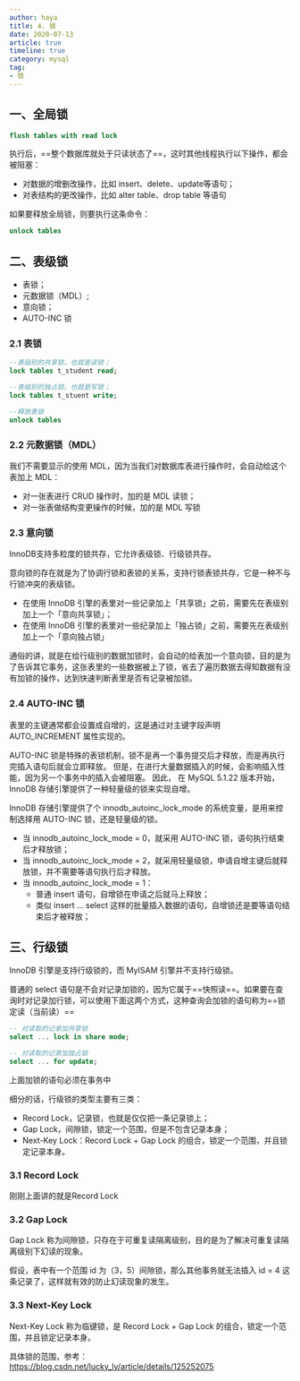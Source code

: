 ```yaml
---
author: haya
title: 4. 锁
date: 2020-07-13
article: true
timeline: true
category: mysql
tag:
- 锁
---
```


## 一、全局锁

```sql
flush tables with read lock
```

执行后，==整个数据库就处于只读状态了==，这时其他线程执行以下操作，都会被阻塞：
- 对数据的增删改操作，比如 insert、delete、update等语句；
- 对表结构的更改操作，比如 alter table、drop table 等语句

如果要释放全局锁，则要执行这条命令：
```sql
unlock tables
```

## 二、表级锁

- 表锁；
- 元数据锁（MDL）;
- 意向锁；
- AUTO-INC 锁

### 2.1 表锁

```sql
--表级别的共享锁，也就是读锁；
lock tables t_student read;

--表级别的独占锁，也就是写锁；
lock tables t_stuent write;

--释放表锁
unlock tables
```

### 2.2 元数据锁（MDL）

我们不需要显示的使用 MDL，因为当我们对数据库表进行操作时，会自动给这个表加上 MDL：
- 对一张表进行 CRUD 操作时，加的是 MDL 读锁；
- 对一张表做结构变更操作的时候，加的是 MDL 写锁

### 2.3 意向锁
InnoDB支持多粒度的锁共存，它允许表级锁、行级锁共存。

意向锁的存在就是为了协调行锁和表锁的关系，支持行锁表锁共存，它是一种不与行锁冲突的表级锁。


- 在使用 InnoDB 引擎的表里对一些记录加上「共享锁」之前，需要先在表级别加上一个「意向共享锁」；
- 在使用 InnoDB 引擎的表里对一些纪录加上「独占锁」之前，需要先在表级别加上一个「意向独占锁」

通俗的讲，就是在给行级别的数据加锁时，会自动的给表加一个意向锁，目的是为了告诉其它事务，这张表里的一些数据被上了锁，省去了遍历数据去得知数据有没有加锁的操作，达到快速判断表里是否有记录被加锁。

### 2.4 AUTO-INC 锁

表里的主键通常都会设置成自增的，这是通过对主键字段声明 AUTO_INCREMENT 属性实现的。

AUTO-INC 锁是特殊的表锁机制，锁不是再一个事务提交后才释放，而是再执行完插入语句后就会立即释放。
但是，在进行大量数据插入的时候，会影响插入性能，因为另一个事务中的插入会被阻塞。
因此， 在 MySQL 5.1.22 版本开始，InnoDB 存储引擎提供了一种轻量级的锁来实现自增。

InnoDB 存储引擎提供了个 innodb_autoinc_lock_mode 的系统变量，是用来控制选择用 AUTO-INC 锁，还是轻量级的锁。
- 当 innodb_autoinc_lock_mode = 0，就采用 AUTO-INC 锁，语句执行结束后才释放锁；
- 当 innodb_autoinc_lock_mode = 2，就采用轻量级锁，申请自增主键后就释放锁，并不需要等语句执行后才释放。
- 当 innodb_autoinc_lock_mode = 1：
  - 普通 insert 语句，自增锁在申请之后就马上释放；
  - 类似 insert … select 这样的批量插入数据的语句，自增锁还是要等语句结束后才被释放；

## 三、行级锁
InnoDB 引擎是支持行级锁的，而 MyISAM 引擎并不支持行级锁。

普通的 select 语句是不会对记录加锁的，因为它属于==快照读==。如果要在查询时对记录加行锁，可以使用下面这两个方式，这种查询会加锁的语句称为==锁定读（当前读）==

```sql
-- 对读取的记录加共享锁
select ... lock in share mode;

-- 对读取的记录加独占锁
select ... for update;
```

上面加锁的语句必须在事务中

细分的话，行级锁的类型主要有三类：
- Record Lock，记录锁，也就是仅仅把一条记录锁上；
- Gap Lock，间隙锁，锁定一个范围，但是不包含记录本身；
- Next-Key Lock：Record Lock + Gap Lock 的组合，锁定一个范围，并且锁定记录本身。

### 3.1 Record Lock

刚刚上面讲的就是Record Lock

### 3.2 Gap Lock
Gap Lock 称为间隙锁，只存在于可重复读隔离级别，目的是为了解决可重复读隔离级别下幻读的现象。

假设，表中有一个范围 id 为（3，5）间隙锁，那么其他事务就无法插入 id = 4 这条记录了，这样就有效的防止幻读现象的发生。

### 3.3 Next-Key Lock
Next-Key Lock 称为临键锁，是 Record Lock + Gap Lock 的组合，锁定一个范围，并且锁定记录本身。

具体锁的范围，参考：https://blog.csdn.net/lucky_ly/article/details/125252075
